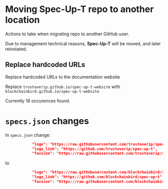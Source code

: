 # Moving **Spec-Up-T** repo to another location

Actions to take when migrating repo to another GitHub user.

Due to management technical reasons, **Spec-Up-T** will be moved, and later reinstated.

## Replace hardcoded URLs

Replace hardcoded URLs to the documentation website

Replace 
`trustoverip.github.io/spec-up-t-website`
with
`blockchainbird.github.io/spec-up-t-website`

Currently 18 occurences found.

# `specs.json` changes

In `specs.json` change:

```json
            "logo": "https://raw.githubusercontent.com/trustoverip/spec-up-t/refs/heads/master/src/install-from-boilerplate/boilerplate/static/logo.svg",
            "logo_link": "https://github.com/trustoverip/spec-up-t",
            "favicon": "https://raw.githubusercontent.com/trustoverip/spec-up-t/refs/heads/master/src/install-from-boilerplate/boilerplate/static/favicon.ico",
```

to

```json
            "logo": "https://raw.githubusercontent.com/blockchainbird/spec-up-t/refs/heads/master/src/install-from-boilerplate/boilerplate/static/logo.svg",
            "logo_link": "https://github.com/blockchainbird/spec-up-t",
            "favicon": "https://raw.githubusercontent.com/blockchainbird/spec-up-t/refs/heads/master/src/install-from-boilerplate/boilerplate/static/favicon.ico",
```
